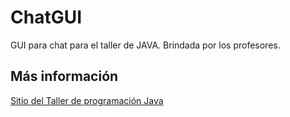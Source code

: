 # ChatGUI
GUI para chat para el taller de JAVA. Brindada por los profesores.

## Más información
[Sitio del Taller de programación Java](https://sites.google.com/alumnos.exa.unicen.edu.ar/tallerprogjava/)

